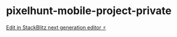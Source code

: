 # pixelhunt-mobile-project-private

[Edit in StackBlitz next generation editor ⚡️](https://stackblitz.com/~/github.com/Satelliteq/pixelhunt-mobile-project-private)